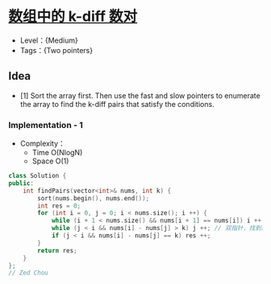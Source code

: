 # [数组中的 k-diff 数对](https://leetcode.cn/problems/k-diff-pairs-in-an-array/)

- Level：{Medium}
- Tags：{Two pointers}

## Idea

- [1] Sort the array first. Then use the fast and slow pointers to enumerate the array to find the k-diff pairs that satisfy the conditions.

### Implementation - 1

- Complexity：
  - Time O(NlogN)
  - Space O(1)

``` c++
class Solution {
public:
    int findPairs(vector<int>& nums, int k) {
        sort(nums.begin(), nums.end());
        int res = 0;
        for (int i = 0, j = 0; i < nums.size(); i ++) {
            while (i + 1 < nums.size() && nums[i + 1] == nums[i]) i ++; // 当数值相同时，选择最后的数值
            while (j < i && nums[i] - nums[j] > k) j ++; // 双指针，找到最小的j 满足 nums[i] - nums[j] >= k
            if (j < i && nums[i] - nums[j] == k) res ++;
        }
        return res;
    }
};
// Zed Chou
```

